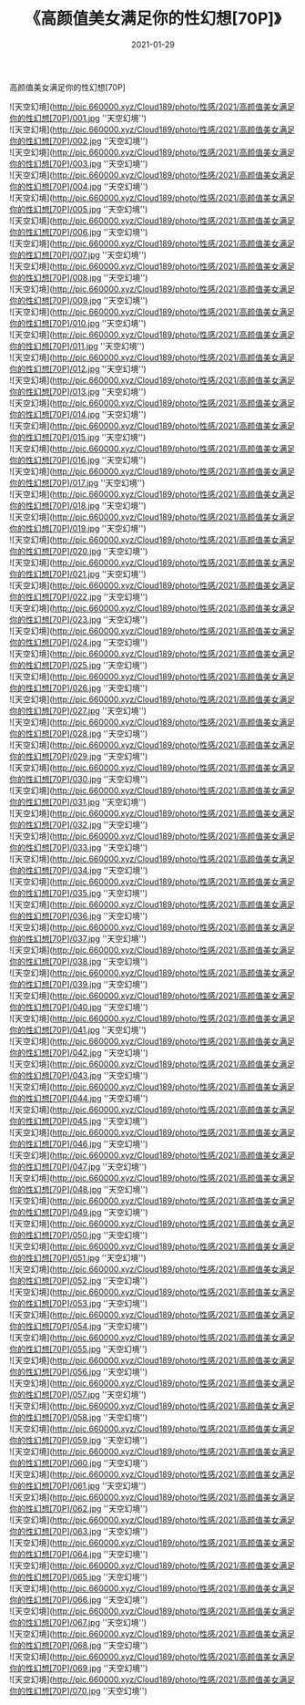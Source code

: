 ﻿---
layout: post
title:  《高颜值美女满足你的性幻想[70P]》
date:   2021-01-29
img: http://pic.660000.xyz/Cloud189/photo/性感/2021/高颜值美女满足你的性幻想[70P]/000.jpg
categories: [美女, 性感, 泳衣]
---

高颜值美女满足你的性幻想[70P]



![天空幻境](http://pic.660000.xyz/Cloud189/photo/性感/2021/高颜值美女满足你的性幻想[70P]/001.jpg ''天空幻境'') <br>
![天空幻境](http://pic.660000.xyz/Cloud189/photo/性感/2021/高颜值美女满足你的性幻想[70P]/002.jpg ''天空幻境'') <br>
![天空幻境](http://pic.660000.xyz/Cloud189/photo/性感/2021/高颜值美女满足你的性幻想[70P]/003.jpg ''天空幻境'') <br>
![天空幻境](http://pic.660000.xyz/Cloud189/photo/性感/2021/高颜值美女满足你的性幻想[70P]/004.jpg ''天空幻境'') <br>
![天空幻境](http://pic.660000.xyz/Cloud189/photo/性感/2021/高颜值美女满足你的性幻想[70P]/005.jpg ''天空幻境'') <br>
![天空幻境](http://pic.660000.xyz/Cloud189/photo/性感/2021/高颜值美女满足你的性幻想[70P]/006.jpg ''天空幻境'') <br>
![天空幻境](http://pic.660000.xyz/Cloud189/photo/性感/2021/高颜值美女满足你的性幻想[70P]/007.jpg ''天空幻境'') <br>
![天空幻境](http://pic.660000.xyz/Cloud189/photo/性感/2021/高颜值美女满足你的性幻想[70P]/008.jpg ''天空幻境'') <br>
![天空幻境](http://pic.660000.xyz/Cloud189/photo/性感/2021/高颜值美女满足你的性幻想[70P]/009.jpg ''天空幻境'') <br>
![天空幻境](http://pic.660000.xyz/Cloud189/photo/性感/2021/高颜值美女满足你的性幻想[70P]/010.jpg ''天空幻境'') <br>
![天空幻境](http://pic.660000.xyz/Cloud189/photo/性感/2021/高颜值美女满足你的性幻想[70P]/011.jpg ''天空幻境'') <br>
![天空幻境](http://pic.660000.xyz/Cloud189/photo/性感/2021/高颜值美女满足你的性幻想[70P]/012.jpg ''天空幻境'') <br>
![天空幻境](http://pic.660000.xyz/Cloud189/photo/性感/2021/高颜值美女满足你的性幻想[70P]/013.jpg ''天空幻境'') <br>
![天空幻境](http://pic.660000.xyz/Cloud189/photo/性感/2021/高颜值美女满足你的性幻想[70P]/014.jpg ''天空幻境'') <br>
![天空幻境](http://pic.660000.xyz/Cloud189/photo/性感/2021/高颜值美女满足你的性幻想[70P]/015.jpg ''天空幻境'') <br>
![天空幻境](http://pic.660000.xyz/Cloud189/photo/性感/2021/高颜值美女满足你的性幻想[70P]/016.jpg ''天空幻境'') <br>
![天空幻境](http://pic.660000.xyz/Cloud189/photo/性感/2021/高颜值美女满足你的性幻想[70P]/017.jpg ''天空幻境'') <br>
![天空幻境](http://pic.660000.xyz/Cloud189/photo/性感/2021/高颜值美女满足你的性幻想[70P]/018.jpg ''天空幻境'') <br>
![天空幻境](http://pic.660000.xyz/Cloud189/photo/性感/2021/高颜值美女满足你的性幻想[70P]/019.jpg ''天空幻境'') <br>
![天空幻境](http://pic.660000.xyz/Cloud189/photo/性感/2021/高颜值美女满足你的性幻想[70P]/020.jpg ''天空幻境'') <br>
![天空幻境](http://pic.660000.xyz/Cloud189/photo/性感/2021/高颜值美女满足你的性幻想[70P]/021.jpg ''天空幻境'') <br>
![天空幻境](http://pic.660000.xyz/Cloud189/photo/性感/2021/高颜值美女满足你的性幻想[70P]/022.jpg ''天空幻境'') <br>
![天空幻境](http://pic.660000.xyz/Cloud189/photo/性感/2021/高颜值美女满足你的性幻想[70P]/023.jpg ''天空幻境'') <br>
![天空幻境](http://pic.660000.xyz/Cloud189/photo/性感/2021/高颜值美女满足你的性幻想[70P]/024.jpg ''天空幻境'') <br>
![天空幻境](http://pic.660000.xyz/Cloud189/photo/性感/2021/高颜值美女满足你的性幻想[70P]/025.jpg ''天空幻境'') <br>
![天空幻境](http://pic.660000.xyz/Cloud189/photo/性感/2021/高颜值美女满足你的性幻想[70P]/026.jpg ''天空幻境'') <br>
![天空幻境](http://pic.660000.xyz/Cloud189/photo/性感/2021/高颜值美女满足你的性幻想[70P]/027.jpg ''天空幻境'') <br>
![天空幻境](http://pic.660000.xyz/Cloud189/photo/性感/2021/高颜值美女满足你的性幻想[70P]/028.jpg ''天空幻境'') <br>
![天空幻境](http://pic.660000.xyz/Cloud189/photo/性感/2021/高颜值美女满足你的性幻想[70P]/029.jpg ''天空幻境'') <br>
![天空幻境](http://pic.660000.xyz/Cloud189/photo/性感/2021/高颜值美女满足你的性幻想[70P]/030.jpg ''天空幻境'') <br>
![天空幻境](http://pic.660000.xyz/Cloud189/photo/性感/2021/高颜值美女满足你的性幻想[70P]/031.jpg ''天空幻境'') <br>
![天空幻境](http://pic.660000.xyz/Cloud189/photo/性感/2021/高颜值美女满足你的性幻想[70P]/032.jpg ''天空幻境'') <br>
![天空幻境](http://pic.660000.xyz/Cloud189/photo/性感/2021/高颜值美女满足你的性幻想[70P]/033.jpg ''天空幻境'') <br>
![天空幻境](http://pic.660000.xyz/Cloud189/photo/性感/2021/高颜值美女满足你的性幻想[70P]/034.jpg ''天空幻境'') <br>
![天空幻境](http://pic.660000.xyz/Cloud189/photo/性感/2021/高颜值美女满足你的性幻想[70P]/035.jpg ''天空幻境'') <br>
![天空幻境](http://pic.660000.xyz/Cloud189/photo/性感/2021/高颜值美女满足你的性幻想[70P]/036.jpg ''天空幻境'') <br>
![天空幻境](http://pic.660000.xyz/Cloud189/photo/性感/2021/高颜值美女满足你的性幻想[70P]/037.jpg ''天空幻境'') <br>
![天空幻境](http://pic.660000.xyz/Cloud189/photo/性感/2021/高颜值美女满足你的性幻想[70P]/038.jpg ''天空幻境'') <br>
![天空幻境](http://pic.660000.xyz/Cloud189/photo/性感/2021/高颜值美女满足你的性幻想[70P]/039.jpg ''天空幻境'') <br>
![天空幻境](http://pic.660000.xyz/Cloud189/photo/性感/2021/高颜值美女满足你的性幻想[70P]/040.jpg ''天空幻境'') <br>
![天空幻境](http://pic.660000.xyz/Cloud189/photo/性感/2021/高颜值美女满足你的性幻想[70P]/041.jpg ''天空幻境'') <br>
![天空幻境](http://pic.660000.xyz/Cloud189/photo/性感/2021/高颜值美女满足你的性幻想[70P]/042.jpg ''天空幻境'') <br>
![天空幻境](http://pic.660000.xyz/Cloud189/photo/性感/2021/高颜值美女满足你的性幻想[70P]/043.jpg ''天空幻境'') <br>
![天空幻境](http://pic.660000.xyz/Cloud189/photo/性感/2021/高颜值美女满足你的性幻想[70P]/044.jpg ''天空幻境'') <br>
![天空幻境](http://pic.660000.xyz/Cloud189/photo/性感/2021/高颜值美女满足你的性幻想[70P]/045.jpg ''天空幻境'') <br>
![天空幻境](http://pic.660000.xyz/Cloud189/photo/性感/2021/高颜值美女满足你的性幻想[70P]/046.jpg ''天空幻境'') <br>
![天空幻境](http://pic.660000.xyz/Cloud189/photo/性感/2021/高颜值美女满足你的性幻想[70P]/047.jpg ''天空幻境'') <br>
![天空幻境](http://pic.660000.xyz/Cloud189/photo/性感/2021/高颜值美女满足你的性幻想[70P]/048.jpg ''天空幻境'') <br>
![天空幻境](http://pic.660000.xyz/Cloud189/photo/性感/2021/高颜值美女满足你的性幻想[70P]/049.jpg ''天空幻境'') <br>
![天空幻境](http://pic.660000.xyz/Cloud189/photo/性感/2021/高颜值美女满足你的性幻想[70P]/050.jpg ''天空幻境'') <br>
![天空幻境](http://pic.660000.xyz/Cloud189/photo/性感/2021/高颜值美女满足你的性幻想[70P]/051.jpg ''天空幻境'') <br>
![天空幻境](http://pic.660000.xyz/Cloud189/photo/性感/2021/高颜值美女满足你的性幻想[70P]/052.jpg ''天空幻境'') <br>
![天空幻境](http://pic.660000.xyz/Cloud189/photo/性感/2021/高颜值美女满足你的性幻想[70P]/053.jpg ''天空幻境'') <br>
![天空幻境](http://pic.660000.xyz/Cloud189/photo/性感/2021/高颜值美女满足你的性幻想[70P]/054.jpg ''天空幻境'') <br>
![天空幻境](http://pic.660000.xyz/Cloud189/photo/性感/2021/高颜值美女满足你的性幻想[70P]/055.jpg ''天空幻境'') <br>
![天空幻境](http://pic.660000.xyz/Cloud189/photo/性感/2021/高颜值美女满足你的性幻想[70P]/056.jpg ''天空幻境'') <br>
![天空幻境](http://pic.660000.xyz/Cloud189/photo/性感/2021/高颜值美女满足你的性幻想[70P]/057.jpg ''天空幻境'') <br>
![天空幻境](http://pic.660000.xyz/Cloud189/photo/性感/2021/高颜值美女满足你的性幻想[70P]/058.jpg ''天空幻境'') <br>
![天空幻境](http://pic.660000.xyz/Cloud189/photo/性感/2021/高颜值美女满足你的性幻想[70P]/059.jpg ''天空幻境'') <br>
![天空幻境](http://pic.660000.xyz/Cloud189/photo/性感/2021/高颜值美女满足你的性幻想[70P]/060.jpg ''天空幻境'') <br>
![天空幻境](http://pic.660000.xyz/Cloud189/photo/性感/2021/高颜值美女满足你的性幻想[70P]/061.jpg ''天空幻境'') <br>
![天空幻境](http://pic.660000.xyz/Cloud189/photo/性感/2021/高颜值美女满足你的性幻想[70P]/062.jpg ''天空幻境'') <br>
![天空幻境](http://pic.660000.xyz/Cloud189/photo/性感/2021/高颜值美女满足你的性幻想[70P]/063.jpg ''天空幻境'') <br>
![天空幻境](http://pic.660000.xyz/Cloud189/photo/性感/2021/高颜值美女满足你的性幻想[70P]/064.jpg ''天空幻境'') <br>
![天空幻境](http://pic.660000.xyz/Cloud189/photo/性感/2021/高颜值美女满足你的性幻想[70P]/065.jpg ''天空幻境'') <br>
![天空幻境](http://pic.660000.xyz/Cloud189/photo/性感/2021/高颜值美女满足你的性幻想[70P]/066.jpg ''天空幻境'') <br>
![天空幻境](http://pic.660000.xyz/Cloud189/photo/性感/2021/高颜值美女满足你的性幻想[70P]/067.jpg ''天空幻境'') <br>
![天空幻境](http://pic.660000.xyz/Cloud189/photo/性感/2021/高颜值美女满足你的性幻想[70P]/068.jpg ''天空幻境'') <br>
![天空幻境](http://pic.660000.xyz/Cloud189/photo/性感/2021/高颜值美女满足你的性幻想[70P]/069.jpg ''天空幻境'') <br>
![天空幻境](http://pic.660000.xyz/Cloud189/photo/性感/2021/高颜值美女满足你的性幻想[70P]/070.jpg ''天空幻境'') <br>